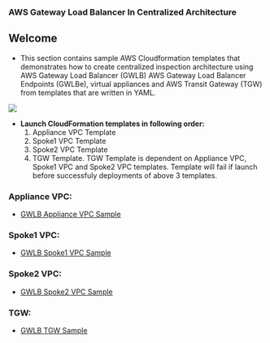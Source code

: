### AWS Gateway Load Balancer In Centralized Architecture

## Welcome

* This section contains sample AWS Cloudformation templates that demonstrates how to create centralized inspection architecture using AWS Gateway Load Balancer (GWLB) AWS Gateway Load Balancer Endpoints (GWLBe), virtual appliances and AWS Transit Gateway (TGW) from templates that are written in YAML.

![](images/gwlb_centralized_architecture.jpg)

* **Launch CloudFormation templates in following order:**
  1. Appliance VPC Template
  2. Spoke1 VPC Template
  3. Spoke2 VPC Template
  4. TGW Template. TGW Template is dependent on Appliance VPC, Spoke1 VPC and Spoke2 VPC templates. Template will fail if launch before successfuly deployments of above 3 templates.

### **Appliance VPC:**
* [GWLB Appliance VPC Sample](CentralizedArchitectureApplianceVpc2Az.yaml)

### **Spoke1 VPC:**
* [GWLB Spoke1 VPC Sample](CentralizedArchitectureSpoke1Vpc2Az.yaml)

### **Spoke2 VPC:**
* [GWLB Spoke2 VPC Sample](CentralizedArchitectureSpoke2Vpc2Az.yaml)

### **TGW:**
* [GWLB TGW Sample](CentralizedArchitectureTgw.yaml)
